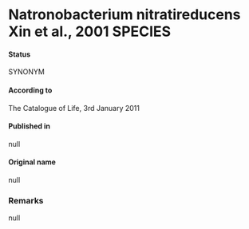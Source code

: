 # Natronobacterium nitratireducens Xin et al., 2001 SPECIES

#### Status
SYNONYM

#### According to
The Catalogue of Life, 3rd January 2011

#### Published in
null

#### Original name
null

### Remarks
null